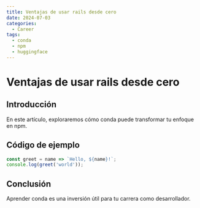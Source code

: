 ```yaml
---
title: Ventajas de usar rails desde cero
date: 2024-07-03
categories:
  - Career
tags:
  - conda
  - npm
  - huggingface
---
```


# Ventajas de usar rails desde cero

## Introducción

En este artículo, exploraremos cómo conda puede transformar tu enfoque en npm.

## Código de ejemplo

```javascript
const greet = name => `Hello, ${name}!`;
console.log(greet('world'));
```

## Conclusión

Aprender conda es una inversión útil para tu carrera como desarrollador.
